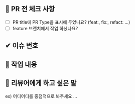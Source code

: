## 📌 PR 전 체크 사항

- [ ] PR title에 PR Type을 표시해 두었나요? (feat:, fix:, refact: ...)
- [ ] feature 브랜치에서 작업 하셨나요?

## ✔ 이슈 번호

## 📒 작업 내용

## 📢 리뷰어에게 하고 싶은 말

ex) 어디어디를 중점적으로 봐주세요 ...
